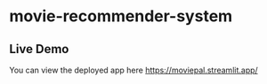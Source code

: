 ﻿# movie-recommender-system
## Live Demo
You can view the deployed app here https://moviepal.streamlit.app/
